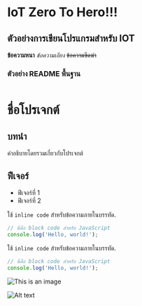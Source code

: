 # IoT Zero To Hero!!!
## ตัวอย่างการเขียนโปรแกรมสำหรับ IOT

**ข้อความหนา** 
*ข้อความเอียง* 
~~ข้อความขีดฆ่า~~


### ตัวอย่าง README พื้นฐาน

```markdown

```
# ชื่อโปรเจกต์

## บทนำ

คำอธิบายโดยรวมเกี่ยวกับโปรเจกต์

## ฟีเจอร์

- ฟีเจอร์ที่ 1
- ฟีเจอร์ที่ 2


<!-- นี่คือคอมเมนต์ที่จะไม่แสดงใน README -->

ใช้ `inline code` สำหรับข้อความภายในบรรทัด.

```javascript
// นี่คือ block code สำหรับ JavaScript
console.log('Hello, world!');
```

ใช้ `inline code` สำหรับข้อความภายในบรรทัด.

```javascript
// นี่คือ block code สำหรับ JavaScript
console.log('Hello, world!');
```



![This is an image](https://example.com/path/to/image.jpg)

![Alt text](/path/to/image.jpg)
